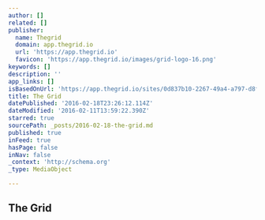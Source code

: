 ```yaml
---
author: []
related: []
publisher:
  name: Thegrid
  domain: app.thegrid.io
  url: 'https://app.thegrid.io'
  favicon: 'https://app.thegrid.io/images/grid-logo-16.png'
keywords: []
description: ''
app_links: []
isBasedOnUrl: 'https://app.thegrid.io/sites/0d837b10-2267-49a4-a797-d8f477d39420'
title: The Grid
datePublished: '2016-02-18T23:26:12.114Z'
dateModified: '2016-02-11T13:59:22.390Z'
starred: true
sourcePath: _posts/2016-02-18-the-grid.md
published: true
inFeed: true
hasPage: false
inNav: false
_context: 'http://schema.org'
_type: MediaObject

---
```

<article style=""><h1>The Grid</h1></article>